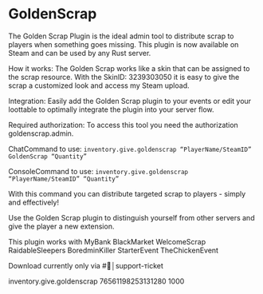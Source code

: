 # GoldenScrap
The Golden Scrap Plugin is the ideal admin tool to distribute scrap to players when something goes missing. This plugin is now available on Steam and can be used by any Rust server.

How it works: The Golden Scrap works like a skin that can be assigned to the scrap resource. With the SkinID: 3239303050 it is easy to give the scrap a customized look and access my Steam upload.

Integration: Easily add the Golden Scrap plugin to your events or edit your loottable to optimally integrate the plugin into your server flow.

Required authorization: To access this tool you need the authorization goldenscrap.admin.

ChatCommand to use:
 ```inventory.give.goldenscrap “PlayerName/SteamID” GoldenScrap “Quantity”```

ConsoleCommand to use:
 ```inventory.give.goldenscrap “PlayerName/SteamID” “Quantity”```

With this command you can distribute targeted scrap to players - simply and effectively!

Use the Golden Scrap plugin to distinguish yourself from other servers and give the player a new extension. 

This plugin works with 
MyBank
BlackMarket
WelcomeScrap
RaidableSleepers
BoredminKiller
StarterEvent
TheChickenEvent

Download currently only via #📩│support-ᴛicket


inventory.give.goldenscrap 76561198253131280 1000